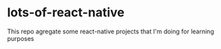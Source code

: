 # lots-of-react-native
This repo agregate some react-native projects that I'm doing for learning purposes
